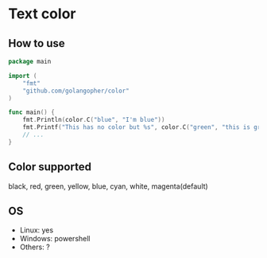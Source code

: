 # Text color

## How to use

```go
package main

import (
	"fmt"
	"github.com/golangopher/color"
)

func main() {
	fmt.Println(color.C("blue", "I'm blue"))
	fmt.Printf("This has no color but %s", color.C("green", "this is green"))
	// ...
}
```

## Color supported

black, red, green, yellow, blue, cyan, white, magenta(default)

## OS

- Linux: yes
- Windows: powershell
- Others: ?